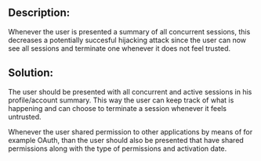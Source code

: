 ## Description:

Whenever the user is presented a summary of all concurrent sessions, this decreases a potentially
succesful hijacking attack since the user can now see all sessions and terminate one whenever
it does not feel trusted.

## Solution:

The user should be presented with all concurrent and active sessions in his profile/account 
summary. This way the user can keep track of what is happening and can choose to terminate a 
session whenever it feels untrusted. 

Whenever the user shared permission to other applications by means of for example OAuth,
than the user should also be presented that have shared permissions along with the type of permissions 
and activation date.

